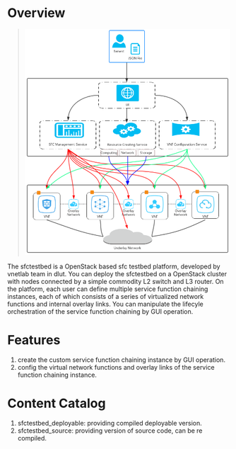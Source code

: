 # Overview

>
>![overview](overview.PNG)
>

The sfctestbed is a OpenStack based sfc testbed platform, developed by vnetlab team in dlut. You can deploy the sfctestbed on a OpenStack cluster with nodes connected by a simple commodity L2 switch and L3 router. On the platform, each user can define multiple service function chaining instances, each of which consists of a series of virtualized network functions and internal overlay links. You can manipulate the lifecyle orchestration of the service function chaining by GUI operation.

# Features

1. create the custom service function chaining instance by GUI operation. 
2. config the virtual network functions and overlay links of the service function chaining instance.

# Content Catalog

1. sfctestbed_deployable: providing compiled deployable version.
2. sfctestbed_source: providing version of source code, can be re compiled.
